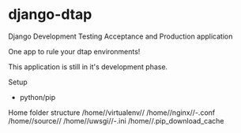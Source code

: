 django-dtap
===========

Django Development Testing Acceptance and Production application

One app to rule your dtap environments!

This application is still in it's development phase.


Setup
- python/pip

Home folder structure
/home/<user>/virtualenv/<project>/<tag>
/home/<user>/nginx/<project>/<project>-<tag>.conf
/home/<user>/source/<project>/<tag>
/home/<user>/uwsgi/<project>/<project>-<tag>.ini
/home/<user>/.pip_download_cache

